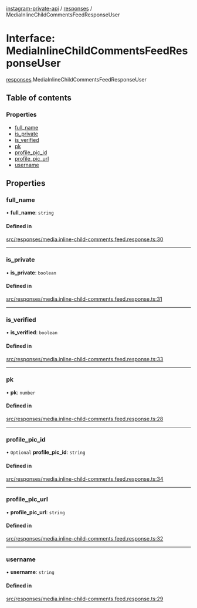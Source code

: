 [instagram-private-api](../../README.md) / [responses](../../modules/responses.md) / MediaInlineChildCommentsFeedResponseUser

# Interface: MediaInlineChildCommentsFeedResponseUser

[responses](../../modules/responses.md).MediaInlineChildCommentsFeedResponseUser

## Table of contents

### Properties

- [full\_name](MediaInlineChildCommentsFeedResponseUser.md#full_name)
- [is\_private](MediaInlineChildCommentsFeedResponseUser.md#is_private)
- [is\_verified](MediaInlineChildCommentsFeedResponseUser.md#is_verified)
- [pk](MediaInlineChildCommentsFeedResponseUser.md#pk)
- [profile\_pic\_id](MediaInlineChildCommentsFeedResponseUser.md#profile_pic_id)
- [profile\_pic\_url](MediaInlineChildCommentsFeedResponseUser.md#profile_pic_url)
- [username](MediaInlineChildCommentsFeedResponseUser.md#username)

## Properties

### full\_name

• **full\_name**: `string`

#### Defined in

[src/responses/media.inline-child-comments.feed.response.ts:30](https://github.com/Nerixyz/instagram-private-api/blob/b3351b9/src/responses/media.inline-child-comments.feed.response.ts#L30)

___

### is\_private

• **is\_private**: `boolean`

#### Defined in

[src/responses/media.inline-child-comments.feed.response.ts:31](https://github.com/Nerixyz/instagram-private-api/blob/b3351b9/src/responses/media.inline-child-comments.feed.response.ts#L31)

___

### is\_verified

• **is\_verified**: `boolean`

#### Defined in

[src/responses/media.inline-child-comments.feed.response.ts:33](https://github.com/Nerixyz/instagram-private-api/blob/b3351b9/src/responses/media.inline-child-comments.feed.response.ts#L33)

___

### pk

• **pk**: `number`

#### Defined in

[src/responses/media.inline-child-comments.feed.response.ts:28](https://github.com/Nerixyz/instagram-private-api/blob/b3351b9/src/responses/media.inline-child-comments.feed.response.ts#L28)

___

### profile\_pic\_id

• `Optional` **profile\_pic\_id**: `string`

#### Defined in

[src/responses/media.inline-child-comments.feed.response.ts:34](https://github.com/Nerixyz/instagram-private-api/blob/b3351b9/src/responses/media.inline-child-comments.feed.response.ts#L34)

___

### profile\_pic\_url

• **profile\_pic\_url**: `string`

#### Defined in

[src/responses/media.inline-child-comments.feed.response.ts:32](https://github.com/Nerixyz/instagram-private-api/blob/b3351b9/src/responses/media.inline-child-comments.feed.response.ts#L32)

___

### username

• **username**: `string`

#### Defined in

[src/responses/media.inline-child-comments.feed.response.ts:29](https://github.com/Nerixyz/instagram-private-api/blob/b3351b9/src/responses/media.inline-child-comments.feed.response.ts#L29)
